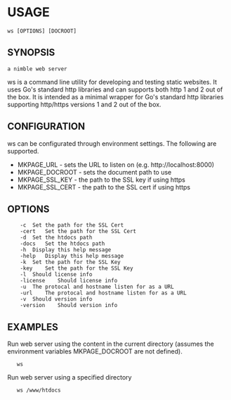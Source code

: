 
# USAGE

    ws [OPTIONS] [DOCROOT]

## SYNOPSIS

	a nimble web server

ws is a command line utility for developing and testing static websites.
It uses Go's standard http libraries and can supports both http 1 and 2
out of the box.  It is intended as a minimal wrapper for Go's standard
http libraries supporting http/https versions 1 and 2 out of the box.

## CONFIGURATION

ws can be configurated through environment settings. The following are
supported.

+ MKPAGE_URL  - sets the URL to listen on (e.g. http://localhost:8000)
+ MKPAGE_DOCROOT - sets the document path to use
+ MKPAGE_SSL_KEY - the path to the SSL key if using https
+ MKPAGE_SSL_CERT - the path to the SSL cert if using https

## OPTIONS

```
	-c	Set the path for the SSL Cert
	-cert	Set the path for the SSL Cert
	-d	Set the htdocs path
	-docs	Set the htdocs path
	-h	Display this help message
	-help	Display this help message
	-k	Set the path for the SSL Key
	-key	Set the path for the SSL Key
	-l	Should license info
	-license	Should license info
	-u	The protocal and hostname listen for as a URL
	-url	The protocal and hostname listen for as a URL
	-v	Should version info
	-version	Should version info
```

## EXAMPLES

Run web server using the content in the current directory
(assumes the environment variables MKPAGE_DOCROOT are not defined).

```shell
   ws
```

Run web server using a specified directory

```shell
   ws /www/htdocs
```

